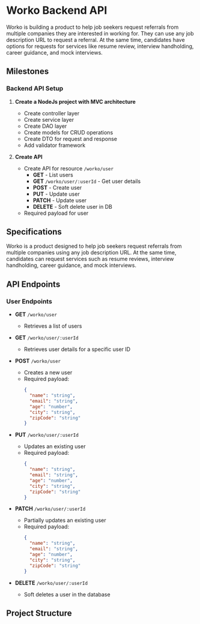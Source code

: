 # Worko Backend API

Worko is building a product to help job seekers request referrals from multiple companies they are interested in working for. They can use any job description URL to request a referral. At the same time, candidates have options for requests for services like resume review, interview handholding, career guidance, and mock interviews.

## Milestones

### Backend API Setup

1. **Create a NodeJs project with MVC architecture**
    - Create controller layer
    - Create service layer
    - Create DAO layer
    - Create models for CRUD operations
    - Create DTO for request and response
    - Add validator framework

2. **Create API**
    - Create API for resource `/worko/user`
        - **GET** - List users
        - **GET** `/worko/user/:userId` - Get user details
        - **POST** - Create user
        - **PUT** - Update user
        - **PATCH** - Update user
        - **DELETE** - Soft delete user in DB
    - Required payload for user

## Specifications

Worko is a product designed to help job seekers request referrals from multiple companies using any job description URL. At the same time, candidates can request services such as resume reviews, interview handholding, career guidance, and mock interviews.

## API Endpoints

### User Endpoints

- **GET** `/worko/user`
  - Retrieves a list of users

- **GET** `/worko/user/:userId`
  - Retrieves user details for a specific user ID

- **POST** `/worko/user`
  - Creates a new user
  - Required payload:
    ```json
    {
      "name": "string",
      "email": "string",
      "age": "number",
      "city": "string",
      "zipCode": "string"
    }
    ```

- **PUT** `/worko/user/:userId`
  - Updates an existing user
  - Required payload:
    ```json
    {
      "name": "string",
      "email": "string",
      "age": "number",
      "city": "string",
      "zipCode": "string"
    }
    ```

- **PATCH** `/worko/user/:userId`
  - Partially updates an existing user
  - Required payload:
    ```json
    {
      "name": "string",
      "email": "string",
      "age": "number",
      "city": "string",
      "zipCode": "string"
    }
    ```

- **DELETE** `/worko/user/:userId`
  - Soft deletes a user in the database

## Project Structure

